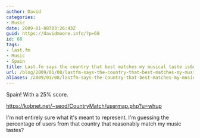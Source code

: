 ```yaml
---
author: David
categories:
- Music
date: 2009-01-08T03:26:43Z
guid: https://davidmoore.info/?p=68
id: 68
tags:
- last.fm
- Music
- Spain
title: Last.fm says the country that best matches my musical taste is&#8230;
url: /blog/2009/01/08/lastfm-says-the-country-that-best-matches-my-musical-taste-is/
aliases: /2009/01/08/lastfm-says-the-country-that-best-matches-my-musical-taste-is/
---
```


Spain! With a 25% score.

https://kobnet.net/~seod/CountryMatch/usermap.php?u=whup

I'm not entirely sure what it's meant to represent. I'm guessing the percentage of users from that country that reasonably match my music tastes?